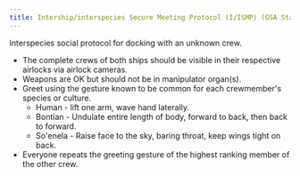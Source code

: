 ```yaml
---
title: Intership/interspecies Secure Meeting Protocol (I/ISMP) (GSA Standard No. 314159265359)
---
```


Interspecies social protocol for docking with an unknown crew.

* The complete crews of both ships should be visible in their respective airlocks via airlock cameras.
* Weapons are OK but should not be in manipulator organ(s).
* Greet using the gesture known to be common for each crewmember's species or culture.
  * Human - lift one arm, wave hand laterally.
  * Bontian - Undulate entire length of body, forward to back, then back to forward.
  * So'enela - Raise face to the sky, baring throat, keep wings tight on back.
* Everyone repeats the greeting gesture of the highest ranking member of the other crew.
